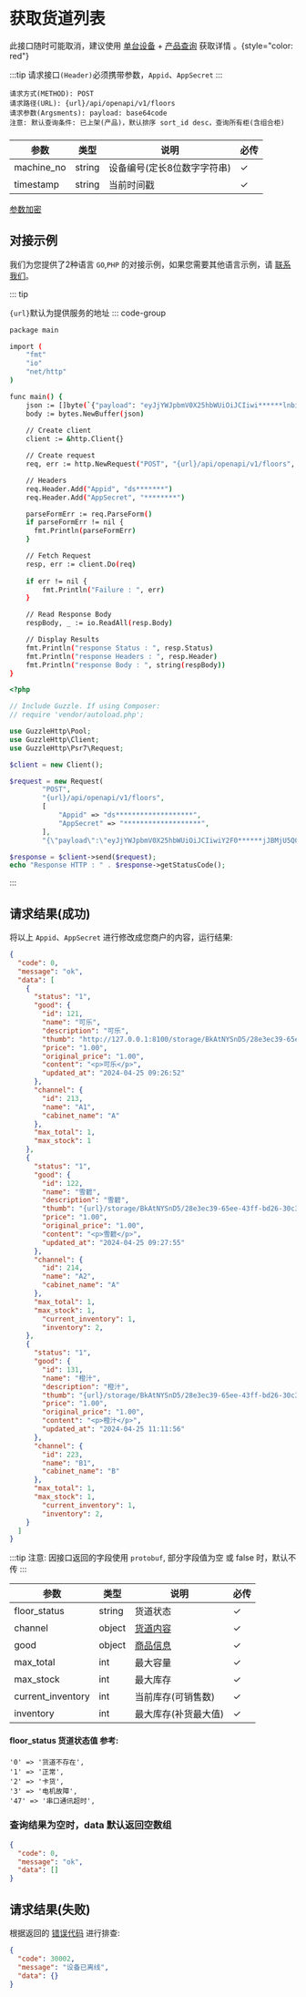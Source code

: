 # 获取货道列表

此接口随时可能取消，建议使用 [单台设备](get_machine.md) + [产品查询](list_products.md) 获取详情 。{style="color: red"}

:::tip
请求接口`(Header)`必须携带参数，`Appid`、`AppSecret`
:::

```
请求方式(METHOD): POST
请求路径(URL): {url}/api/openapi/v1/floors
请求参数(Argsments): payload: base64code
注意: 默认查询条件: 已上架(产品)，默认排序 sort_id desc，查询所有柜(含组合柜)
```

### <Badge type="danger" text="Payload" />

| 参数       | 类型   | 说明                        | 必传 |
| ---------- | ------ | --------------------------- | ---- |
| machine_no | string | 设备编号(定长8位数字字符串) | ✓    |
| timestamp  | string | 当前时间戳                  | ✓    |

[参数加密](access_sign.md)

## 对接示例

我们为您提供了2种语言 `GO`,`PHP` 的对接示例，如果您需要其他语言示例，请 [联系我们](support.md)。

::: tip

`{url}`默认为提供服务的地址
::: code-group

```sh [GO]
package main

import (
	"fmt"
	"io"
	"net/http"
)

func main() {
	json := []byte(`{"payload": "eyJjYWJpbmV0X25hbWUiOiJCIiwi******lnbiI6IkZBQThEQ0I3QjVGNDk1NEE2RUMwQ0ZENjE2MjRENDRDIiwidGltZXN0YW1wIjoiMTcxNDAxNDY0MiJ9"}`)
    body := bytes.NewBuffer(json)
	
	// Create client
	client := &http.Client{}

	// Create request
	req, err := http.NewRequest("POST", "{url}/api/openapi/v1/floors", body)

	// Headers
	req.Header.Add("Appid", "ds*******")
	req.Header.Add("AppSecret", "********")

	parseFormErr := req.ParseForm()
	if parseFormErr != nil {
	  fmt.Println(parseFormErr)    
	}

	// Fetch Request
	resp, err := client.Do(req)
	
	if err != nil {
		fmt.Println("Failure : ", err)
	}

	// Read Response Body
	respBody, _ := io.ReadAll(resp.Body)

	// Display Results
	fmt.Println("response Status : ", resp.Status)
	fmt.Println("response Headers : ", resp.Header)
	fmt.Println("response Body : ", string(respBody))
}
```

```php [PHP]
<?php

// Include Guzzle. If using Composer:
// require 'vendor/autoload.php';

use GuzzleHttp\Pool;
use GuzzleHttp\Client;
use GuzzleHttp\Psr7\Request;

$client = new Client();

$request = new Request(
        "POST",
        "{url}/api/openapi/v1/floors",
        [
            "Appid" => "ds*******************",
            "AppSecret" => "*******************",
        ],
        "{\"payload\":\"eyJjYWJpbmV0X25hbWUiOiJCIiwiY2F0******jJBMjU5Q0IwMDYxNzM5QiIsInRpbWVzdGFtcCI6IjE3MTMyNTE3MjYifQ==\"}");

$response = $client->send($request);
echo "Response HTTP : " . $response->getStatusCode();
```

:::

## 请求结果(成功)

将以上 `Appid`、`AppSecret` 进行修改成您商户的内容，运行结果:

```json
{
  "code": 0,
  "message": "ok",
  "data": [
    {
      "status": "1",
      "good": {
        "id": 121,
        "name": "可乐",
        "description": "可乐",
        "thumb": "http://127.0.0.1:8100/storage/BkAtNYSnD5/28e3ec39-65ee-43ff-bd26-30c38c599fef.png",
        "price": "1.00",
        "original_price": "1.00",
        "content": "<p>可乐</p>",
        "updated_at": "2024-04-25 09:26:52"
      },
      "channel": {
        "id": 213,
        "name": "A1",
        "cabinet_name": "A"
      },
      "max_total": 1,
      "max_stock": 1
    },
    {
      "status": "1",
      "good": {
        "id": 122,
        "name": "雪碧",
        "description": "雪碧",
        "thumb": "{url}/storage/BkAtNYSnD5/28e3ec39-65ee-43ff-bd26-30c38c599fef.png",
        "price": "1.00",
        "original_price": "1.00",
        "content": "<p>雪碧</p>",
        "updated_at": "2024-04-25 09:27:55"
      },
      "channel": {
        "id": 214,
        "name": "A2",
        "cabinet_name": "A"
      },
      "max_total": 1,
      "max_stock": 1,
        "current_inventory": 1,
        "inventory": 2,
    },
    {
      "status": "1",
      "good": {
        "id": 131,
        "name": "橙汁",
        "description": "橙汁",
        "thumb": "{url}/storage/BkAtNYSnD5/28e3ec39-65ee-43ff-bd26-30c38c599fef.png",
        "price": "1.00",
        "original_price": "1.00",
        "content": "<p>橙汁</p>",
        "updated_at": "2024-04-25 11:11:56"
      },
      "channel": {
        "id": 223,
        "name": "B1",
        "cabinet_name": "B"
      },
      "max_total": 1,
      "max_stock": 1,
        "current_inventory": 1,
        "inventory": 2,
    }
  ]
}
```

:::tip
注意: 因接口返回的字段使用 ``protobuf``, 部分字段值为空 或 false 时，默认不传
:::

| 参数              | 类型   | 说明                                                                | 必传 |
| ----------------- | ------ | ------------------------------------------------------------------- | ---- |
| floor_status      | string | 货道状态                                                            | ✓    |
| channel           | object | [货道内容](list_products.md)                                        | ✓    |
| good              | object | [商品信息](list_products.md)                                        | ✓    |
| max_total         | int    | 最大容量                                                            | ✓    |
| max_stock         | int    | 最大库存                                                            | ✓    |
| current_inventory | int    | 当前库存(可销售数) <Badge type="danger" text="v1.2.3 新增字段" />   | ✓    |
| inventory         | int    | 最大库存(补货最大值) <Badge type="danger" text="v1.2.3 新增字段" /> | ✓    |

#### floor_status 货道状态值 参考:

```
'0' => '货道不存在',
'1' => '正常',
'2' => '卡货',
'3' => '电机故障',
'47' => '串口通讯超时',
```

### 查询结果为空时，data 默认返回空数组

```json
{
  "code": 0,
  "message": "ok",
  "data": []
}
```

## 请求结果(失败)

根据返回的 [错误代码](error_code.md) 进行排查:

```json
{
  "code": 30002,
  "message": "设备已离线",
  "data": {}
}
```